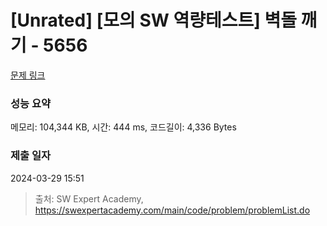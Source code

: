 # [Unrated] [모의 SW 역량테스트] 벽돌 깨기 - 5656 

[문제 링크](https://swexpertacademy.com/main/code/problem/problemDetail.do?contestProbId=AWXRQm6qfL0DFAUo) 

### 성능 요약

메모리: 104,344 KB, 시간: 444 ms, 코드길이: 4,336 Bytes

### 제출 일자

2024-03-29 15:51



> 출처: SW Expert Academy, https://swexpertacademy.com/main/code/problem/problemList.do
